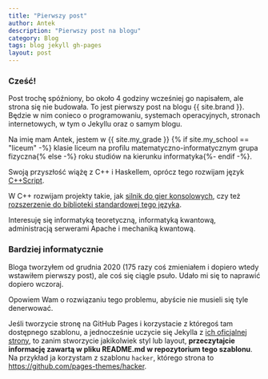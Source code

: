 ```yaml
---
title: "Pierwszy post"
author: Antek
description: "Pierwszy post na blogu"
category: Blog
tags: blog jekyll gh-pages
layout: post
---
```


### Cześć!
Post trochę spóźniony, bo około 4 godziny wcześniej go napisałem, ale strona się nie budowała. To jest pierwszy post na blogu {{ site.brand }}. Będzie w nim conieco o programowaniu, systemach operacyjnych, stronach internetowych, w tym o Jekyllu oraz o samym blogu.

<!--excerpt-->

Na imię mam Antek, jestem w {{ site.my_grade }} {% if site.my_school == "liceum" -%} klasie liceum na profilu matematyczno-informatycznym grupa fizyczna{% else -%} roku studiów na kierunku informatyka{%- endif -%}.

Swoją przyszłość wiążę z C++ i Haskellem, oprócz tego rozwijam język [C++Script](https://github.com/cpp-script-lang).

W C++ rozwijam projekty takie, jak [silnik do gier konsolowych](https://github.com/ankiedos/Console-Game-Engine), czy też [rozszerzenie do biblioteki standardowej tego języka](https://github.com/ankiedos/library-plus-plus).

Interesuję się informatyką teoretyczną, informatyką kwantową, administracją serwerami Apache i mechaniką kwantową.

### Bardziej informatycznie
Bloga tworzyłem od grudnia 2020 (175 razy coś zmieniałem i dopiero wtedy wstawiłem pierwszy post), ale coś się ciągle psuło. Udało mi się to naprawić dopiero wczoraj.

Opowiem Wam o rozwiązaniu tego problemu, abyście nie musieli się tyle denerwować.

Jeśli tworzycie stronę na GitHub Pages i korzystacie z któregoś tam dostępnego szablonu, a jednocześnie uczycie się Jekylla z [ich oficjalnej strony](https://jekyllrb.com), to zanim stworzycie jakikolwiek styl lub layout, **przeczytajcie informację zawartą w pliku README.md w repozytorium tego szablonu**. Na przykład ja korzystam z szablonu `hacker`, którego strona to https://github.com/pages-themes/hacker.